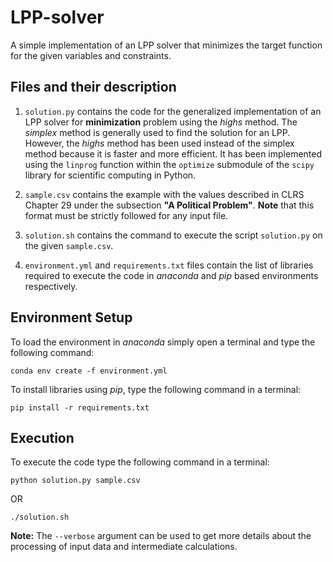 # LPP-solver
A simple implementation of an LPP solver that minimizes the target function for the given variables and constraints.

## Files and their description

1. ```solution.py``` contains the code for the generalized implementation of an LPP solver for **minimization** problem using the *highs* method. The *simplex* method is generally used to find the solution for an LPP. However, the *highs* method has been used instead of the simplex method because it is faster and more efficient. It has been implemented using the ```linprog``` function within the ```optimize``` submodule of the ```scipy``` library for scientific computing in Python.  

2. ```sample.csv``` contains the example with the values described in CLRS Chapter 29 under the subsection **"A Political Problem"**.
**Note** that this format must be strictly followed for any input file.

3. ```solution.sh``` contains the command to execute the script ```solution.py``` on the given ```sample.csv```. 

4. ```environment.yml``` and ```requirements.txt``` files contain the list of libraries required to execute the code in *anaconda* and *pip* based environments respectively.

## Environment Setup
To load the environment in *anaconda* simply open a terminal and type the following command:
```
conda env create -f environment.yml
```
To install libraries using *pip*, type the following command in a terminal:
```
pip install -r requirements.txt
``` 
## Execution
To execute the code type the following command in a terminal:
```
python solution.py sample.csv
```
OR
```
./solution.sh
```
**Note:** The ```--verbose``` argument can be used to get more details about the processing of input data and intermediate calculations.
